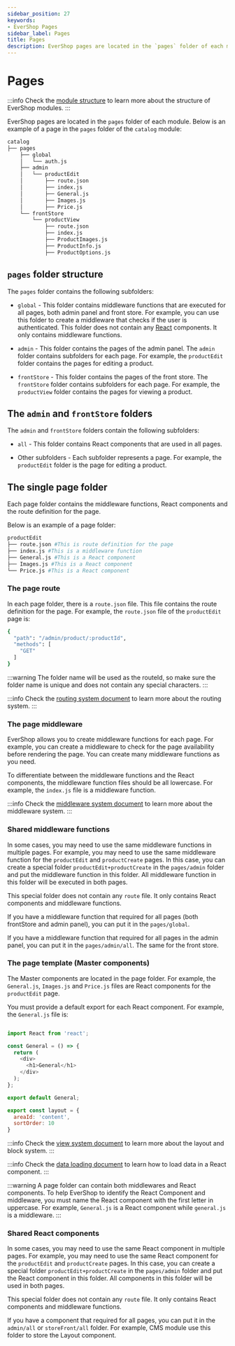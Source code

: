```yaml
---
sidebar_position: 27
keywords:
- EverShop Pages
sidebar_label: Pages
title: Pages
description: EverShop pages are located in the `pages` folder of each module. Learn how to create a page in your extension.
---
```


# Pages

:::info
Check the [module structure](/docs/development/module/module-overview) to learn more about the structure of EverShop modules.
:::

EverShop pages are located in the `pages` folder of each module. Below is an example of a page in the `pages` folder of the `catalog` module:

```bash
catalog
├── pages
    ├── global
    │   └── auth.js
    ├── admin
    │   └── productEdit
    │       ├── route.json
    │       ├── index.js
    │       ├── General.js
    │       ├── Images.js
    │       ├── Price.js
    └── frontStore
        └── productView
            ├── route.json
            ├── index.js
            ├── ProductImages.js
            ├── ProductInfo.js
            ├── ProductOptions.js

```

## `pages` folder structure

The `pages` folder contains the following subfolders:

- `global` - This folder contains middleware functions that are executed for all pages, both admin panel and front store. For example, you can use this folder to create a middleware that checks if the user is authenticated. This folder does not contain any [React](https://reactjs.org/) components. It only contains middleware functions.

- `admin` - This folder contains the pages of the admin panel. The `admin` folder contains subfolders for each page. For example, the `productEdit` folder contains the pages for editing a product.

- `frontStore` - This folder contains the pages of the front store. The `frontStore` folder contains subfolders for each page. For example, the `productView` folder contains the pages for viewing a product.

## The `admin` and `frontStore` folders

The `admin` and `frontStore` folders contain the following subfolders:

- `all` - This folder contains React components that are used in all pages.

- Other subfolders - Each subfolder represents a page. For example, the `productEdit` folder is the page for editing a product.

## The single page folder

Each page folder contains the middleware functions, React components and the route definition for the page.

Below is an example of a page folder:

```bash
productEdit
├── route.json #This is route definition for the page
├── index.js #This is a middleware function
├── General.js #This is a React component 
├── Images.js #This is a React component
└── Price.js #This is a React component
```

### The page route

In each page folder, there is a `route.json` file. This file contains the route definition for the page. For example, the `route.json` file of the `productEdit` page is:

```bash
{
  "path": "/admin/product/:productId",
  "methods": [
    "GET"
  ]
}
```

:::warning
The folder name will be used as the routeId, so make sure the folder name is unique and does not contain any special characters.
:::

:::info
Check the [routing system document](/docs/development/knowledge-base/routing-system) to learn more about the routing system.
:::

### The page middleware

EverShop allows you to create middleware functions for each page. For example, you can create a middleware to check for the page availability before rendering the page. You can create many middleware functions as you need.

To differentiate between the middleware functions and the React components, the middleware function files should be all lowercase. For example, the `index.js` file is a middleware function.

:::info
Check the [middleware system document](/docs/development/knowledge-base/middleware-system) to learn more about the middleware system.
:::

### Shared middleware functions

In some cases, you may need to use the same middleware functions in multiple pages. For example, you may need to use the same middleware function for the `productEdit` and `productCreate` pages. In this case, you can create a special folder `productEdit+productCreate` in the `pages/admin` folder and put the middleware function in this folder. All middleware function in this folder will be executed in both pages.

This special folder does not contain any `route` file. It only contains React components and middleware functions.

If you have a middleware function that required for all pages (both frontStore and admin panel), you can put it in the `pages/global`.

If you have a middleware function that required for all pages in the admin panel, you can put it in the `pages/admin/all`. The same for the front store.

### The page template (Master components)

The Master components are located in the page folder. For example, the `General.js`, `Images.js` and `Price.js` files are React components for the `productEdit` page.

You must provide a default export for each React component. For example, the `General.js` file is:

```js

import React from 'react';

const General = () => {
  return (
    <div>
      <h1>General</h1>
    </div>
  );
};

export default General;

export const layout = {
  areaId: 'content',
  sortOrder: 10
}
```

:::info
Check the [view system document](/docs/development/theme/view-system) to learn more about the layout and block system.
:::

:::info
Check the [data loading document](/docs/development/knowledge-base/data-fetching) to learn how to load data in a React component.
:::

:::warning
A page folder can contain both middlewares and React components. To help EverShop to identify the React Component and middleware, you must name the React component with the first letter in uppercase. For example, `General.js` is a React component while `general.js` is a middleware.
:::

### Shared React components

In some cases, you may need to use the same React component in multiple pages. For example, you may need to use the same React component for the `productEdit` and `productCreate` pages. In this case, you can create a special folder `productEdit+productCreate` in the `pages/admin` folder and put the React component in this folder. All components in this folder will be used in both pages.

This special folder does not contain any `route` file. It only contains React components and middleware functions.

If you have a component that required for all pages, you can put it in the `admin/all` or `storeFront/all` folder. For example, CMS module use this folder to store the Layout component.